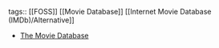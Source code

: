 tags:: [[FOSS]] [[Movie Database]] [[Internet Movie Database (IMDb)/Alternative]]

- [The Movie Database](https://www.themoviedb.org/)